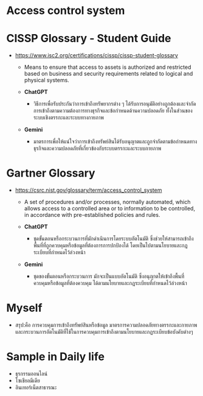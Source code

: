 
# **Access control system**

# **CISSP Glossary - Student Guide**
- https://www.isc2.org/certifications/cissp/cissp-student-glossary    
   - Means to ensure that access to assets is authorized and restricted based on business and security requirements related to logical and physical systems.      
 
   - **ChatGPT**
      - วิธีการเพื่อรับประกันว่าการเข้าถึงทรัพยากรต่าง ๆ ได้รับการอนุมัติอย่างถูกต้องและจำกัดการเข้าถึงตามความต้องการทางธุรกิจและข้อกำหนดด้านความปลอดภัย ทั้งในส่วนของระบบเชิงตรรกะและระบบทางกายภาพ
   - **Gemini**
      - มาตรการเพื่อให้แน่ใจว่าการเข้าถึงทรัพย์สินได้รับอนุญาตและถูกจำกัดตามข้อกำหนดทางธุรกิจและความปลอดภัยที่เกี่ยวข้องกับระบบตรรกะและระบบกายภาพ


# **Gartner Glossary**
- https://csrc.nist.gov/glossary/term/access_control_system
   - A set of procedures and/or processes, normally automated, which allows access to a controlled area or to information to be controlled, in accordance with pre-established policies and rules.

   - **ChatGPT**
      - ชุดขั้นตอนหรือกระบวนการที่มักดำเนินการโดยระบบอัตโนมัติ ซึ่งช่วยให้สามารถเข้าถึงพื้นที่ที่ถูกควบคุมหรือข้อมูลที่ต้องการการปกป้องได้ โดยเป็นไปตามนโยบายและกฎระเบียบที่กำหนดไว้ล่วงหน้า

   - **Gemini**
      - ชุดของขั้นตอนหรือกระบวนการ มักจะเป็นแบบอัตโนมัติ ซึ่งอนุญาตให้เข้าถึงพื้นที่ควบคุมหรือข้อมูลที่ต้องควบคุม ได้ตามนโยบายและกฎระเบียบที่กำหนดไว้ล่วงหน้า


# **Myself**
   - สรุป:คือ การควบคุมการเข้าถึงทรัพย์สินหรือข้อมูล มาตรการความปลอดภัยทางตรรกะและกายภาพและกระบวนการอัตโนมัติที่ใช้ในการควบคุมการเข้าถึงตามนโยบายและกฎระเบียบข้อบังคับต่างๆ


# **Sample in Daily life**
   - ธุรกรรมออนไลน์
   - โซเชียลมีเดีย
   - อินเทอร์เน็ตสาธารณะ
